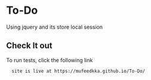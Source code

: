 
# To-Do

Using jquery and its store local session


## Check It out

To run tests, click the following link

```bash
  site is live at https://mufeedkka.github.io/To-Do/
```

